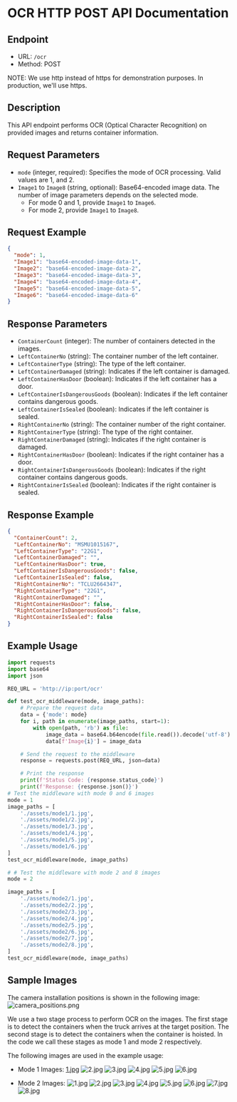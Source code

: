 # OCR HTTP POST API Documentation

## Endpoint
- URL: `/ocr`
- Method: POST

NOTE: We use http instead of https for demonstration purposes. In production, we'll use https.

## Description
This API endpoint performs OCR (Optical Character Recognition) on provided images and returns container information.

## Request Parameters
- `mode` (integer, required): Specifies the mode of OCR processing. Valid values are 1, and 2.
- `Image1` to `Image8` (string, optional): Base64-encoded image data. The number of image parameters depends on the selected mode.
  - For mode 0 and 1, provide `Image1` to `Image6`.
  - For mode 2, provide `Image1` to `Image8`.

## Request Example
```json
{
  "mode": 1,
  "Image1": "base64-encoded-image-data-1",
  "Image2": "base64-encoded-image-data-2",
  "Image3": "base64-encoded-image-data-3",
  "Image4": "base64-encoded-image-data-4",
  "Image5": "base64-encoded-image-data-5",
  "Image6": "base64-encoded-image-data-6"
}
```

## Response Parameters
- `ContainerCount` (integer): The number of containers detected in the images.
- `LeftContainerNo` (string): The container number of the left container.
- `LeftContainerType` (string): The type of the left container.
- `LeftContainerDamaged` (string): Indicates if the left container is damaged.
- `LeftContainerHasDoor` (boolean): Indicates if the left container has a door.
- `LeftContainerIsDangerousGoods` (boolean): Indicates if the left container contains dangerous goods.
- `LeftContainerIsSealed` (boolean): Indicates if the left container is sealed.
- `RightContainerNo` (string): The container number of the right container.
- `RightContainerType` (string): The type of the right container.
- `RightContainerDamaged` (string): Indicates if the right container is damaged.
- `RightContainerHasDoor` (boolean): Indicates if the right container has a door.
- `RightContainerIsDangerousGoods` (boolean): Indicates if the right container contains dangerous goods.
- `RightContainerIsSealed` (boolean): Indicates if the right container is sealed.

## Response Example
```json
{
  "ContainerCount": 2,
  "LeftContainerNo": "MSMU1015167",
  "LeftContainerType": "22G1",
  "LeftContainerDamaged": "",
  "LeftContainerHasDoor": true,
  "LeftContainerIsDangerousGoods": false,
  "LeftContainerIsSealed": false,
  "RightContainerNo": "TCLU2664347",
  "RightContainerType": "22G1",
  "RightContainerDamaged": "",
  "RightContainerHasDoor": false,
  "RightContainerIsDangerousGoods": false,
  "RightContainerIsSealed": false
}
```

## Example Usage
```python
import requests
import base64
import json

REQ_URL = 'http://ip:port/ocr'

def test_ocr_middleware(mode, image_paths):
    # Prepare the request data
    data = {'mode': mode}
    for i, path in enumerate(image_paths, start=1):
        with open(path, 'rb') as file:
            image_data = base64.b64encode(file.read()).decode('utf-8')
            data[f'Image{i}'] = image_data

    # Send the request to the middleware
    response = requests.post(REQ_URL, json=data)

    # Print the response
    print(f'Status Code: {response.status_code}')
    print(f'Response: {response.json()}')
# Test the middleware with mode 0 and 6 images
mode = 1
image_paths = [
    './assets/mode1/1.jpg', 
    './assets/mode1/2.jpg', 
    './assets/mode1/3.jpg', 
    './assets/mode1/4.jpg', 
    './assets/mode1/5.jpg', 
    './assets/mode1/6.jpg'
]
test_ocr_middleware(mode, image_paths)

# # Test the middleware with mode 2 and 8 images
mode = 2

image_paths = [
    './assets/mode2/1.jpg',
    './assets/mode2/2.jpg',  
    './assets/mode2/3.jpg', 
    './assets/mode2/4.jpg', 
    './assets/mode2/5.jpg', 
    './assets/mode2/6.jpg', 
    './assets/mode2/7.jpg', 
    './assets/mode2/8.jpg', 
]
test_ocr_middleware(mode, image_paths)
```

## Sample Images
The camera installation positions is shown in the following image:
![camera_positions.png](./assets/camera_position.png)


We use a two stage process to perform OCR on the images. The first stage is to detect the containers when the truck arrives at the target position. The second stage is to detect the containers when the container is hoisted. In the code we call these stages as mode 1 and mode 2 respectively.

The following images are used in the example usage:

- Mode 1 Images:
[1.jpg](./assets/mode1/1.jpg)
![2.jpg](./assets/mode1/2.jpg)
![3.jpg](./assets/mode1/3.jpg)
![4.jpg](./assets/mode1/4.jpg)
![5.jpg](./assets/mode1/5.jpg)
![6.jpg](./assets/mode1/6.jpg)

- Mode 2 Images:
![1.jpg](./assets/mode2/1.jpg)
![2.jpg](./assets/mode2/2.jpg)
![3.jpg](./assets/mode2/3.jpg)
![4.jpg](./assets/mode2/4.jpg)
![5.jpg](./assets/mode2/5.jpg)
![6.jpg](./assets/mode2/6.jpg)
![7.jpg](./assets/mode2/7.jpg)
![8.jpg](./assets/mode2/8.jpg)



